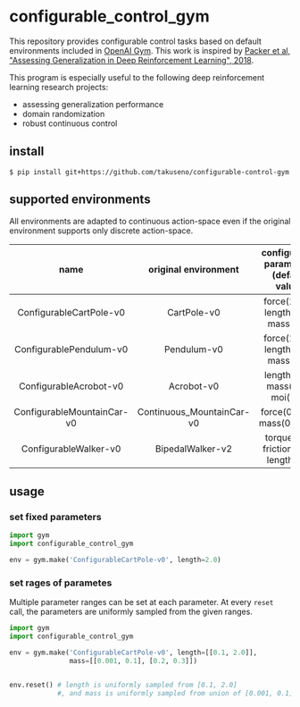 # configurable_control_gym
This repository provides configurable control tasks based on default environments included in [OpenAI Gym](https://github.com/openai/gym).
This work is inspired by [Packer et al, "Assessing Generalization in Deep Reinforcement Learning", 2018](https://arxiv.org/abs/1810.12282).

This program is especially useful to the following deep reinforcement learning research projects:
- assessing generalization performance
- domain randomization
- robust continuous control

## install
```
$ pip install git+https://github.com/takuseno/configurable-control-gym
```

## supported environments
All environments are adapted to continuous action-space even if the original environment supports only discrete action-space.

| name | original environment | configurable parameters (default value) |
|:-:|:-:|:-:|
| ConfigurableCartPole-v0 | CartPole-v0 | force(10.0), length(0.5), mass(0.1) |
| ConfigurablePendulum-v0 | Pendulum-v0 | force(10.0), length(1.0), mass(1.0) |
| ConfigurableAcrobot-v0 | Acrobot-v0 | length(1.0), mass(1.0), moi(1.0) |
| ConfigurableMountainCar-v0 | Continuous_MountainCar-v0 | force(0.001), mass(0.0025) |
| ConfigurableWalker-v0 | BipedalWalker-v2 | torque(80), friction(2.5), length(34) |

## usage
### set fixed parameters
```py
import gym
import configurable_control_gym

env = gym.make('ConfigurableCartPole-v0', length=2.0)
```

### set rages of parametes
Multiple parameter ranges can be set at each parameter.
At every `reset` call, the parameters are uniformly sampled from the given ranges.

```py
import gym
import configurable_control_gym

env = gym.make('ConfigurableCartPole-v0', length=[[0.1, 2.0]],
               mass=[[0.001, 0.1], [0.2, 0.3]])


env.reset() # length is uniformly sampled from [0.1, 2.0]
            #, and mass is uniformly sampled from union of [0.001, 0.1] and [0.2, 0.3].
```
